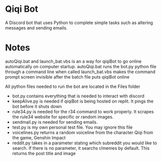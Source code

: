 # Qiqi Bot
A Discord bot that uses Python to complete simple tasks such as altering messages and sending emails.

# Notes

autoQiqi.bat and launch_bat.vbs is an a way for qiqiBot to go online automatically on computer startup.
autoQiqi.bat runs the bot.py python file through a command line when called
launch_bat.vbs makes the command prompt screen invisible after the batch file puts qiqiBot online

All python files needed to run the bot are located in the Files folder
- bot.py contains everything that is needed to interact with discord
- keepAlive.py is needed if qiqiBot is being hosted on replit. It pings the bot before it shuts down
- rule34.py is needed for the r34 command to work properly. It scrapes the rule34 website for specific or random images.
- sendmail.py is needed for sending emails.
- test.py is my own personal test file. You may ignore this file
- voicelines.py returns a random voiceline from the character Qiqi from the game, Genshin Impact
- reddit.py takes in a parameter stating which subreddit you would like to search. If there is no parameter, it searchs r/memes by default. This returns the post title and image
